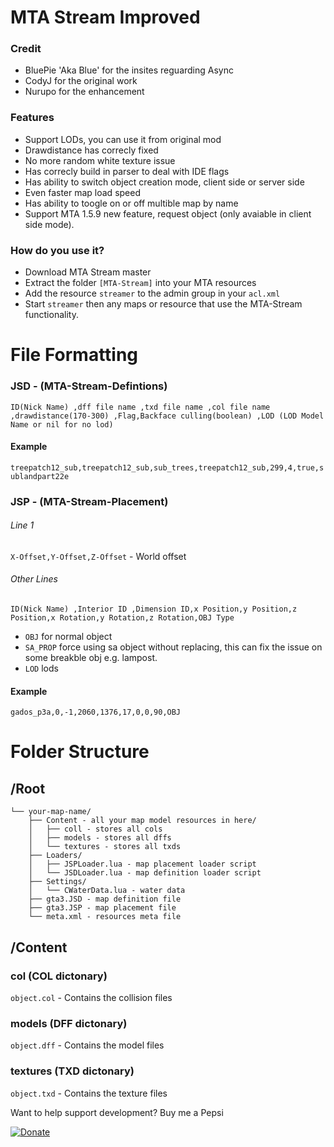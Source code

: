 # MTA Stream Improved
### Credit
- BluePie 'Aka Blue' for the insites reguarding Async
- CodyJ for the original work
- Nurupo for the enhancement

### Features
- Support LODs, you can use it from original mod
- Drawdistance has correcly fixed
- No more random white texture issue
- Has correcly build in parser to deal with IDE flags
- Has ability to switch object creation mode, client side or server side
- Even faster map load speed
- Has ability to toogle on or off multible map by name
- Support MTA 1.5.9 new feature, request object (only avaiable in client side mode).
### How do you use it?

- Download MTA Stream master
- Extract the folder `[MTA-Stream]` into your MTA resources
- Add the resource `streamer` to the admin group in your `acl.xml`
- Start `streamer` then any maps or resource that use the MTA-Stream functionality.

# File Formatting

### JSD - (MTA-Stream-Defintions) 
`ID(Nick Name) ,dff file name ,txd file name ,col file name ,drawdistance(170-300) ,Flag,Backface culling(boolean) ,LOD (LOD Model Name or nil for no lod) `

#### Example
`treepatch12_sub,treepatch12_sub,sub_trees,treepatch12_sub,299,4,true,sublandpart22e`

### JSP - (MTA-Stream-Placement) 
###### Line 1
`X-Offset,Y-Offset,Z-Offset` - World offset
###### Other Lines
`ID(Nick Name) ,Interior ID ,Dimension ID,x Position,y Position,z Position,x Rotation,y Rotation,z Rotation,OBJ Type`
- `OBJ` for normal object
- `SA_PROP` force using sa object without replacing, this can fix the issue on some breakble obj e.g. lampost.
- `LOD` lods
#### Example
`gados_p3a,0,-1,2060,1376,17,0,0,90,OBJ`

# Folder Structure
## /Root

```
└── your-map-name/
    ├── Content - all your map model resources in here/
    │   ├── coll - stores all cols
    │   ├── models - stores all dffs
    │   └── textures - stores all txds
    ├── Loaders/
    │   ├── JSPLoader.lua - map placement loader script
    │   └── JSDLoader.lua - map definition loader script
    ├── Settings/
    │   └── CWaterData.lua - water data
    ├── gta3.JSD - map definition file
    ├── gta3.JSP - map placement file
    └── meta.xml - resources meta file
```
## /Content

### col (COL dictonary)
`object.col` - Contains the collision files
### models (DFF dictonary)
`object.dff` - Contains the model files
### textures (TXD dictonary)
`object.txd` - Contains the texture files

Want to help support development? Buy me a Pepsi

[![Donate](https://img.shields.io/badge/Donate-PayPal-green.svg)](https://www.paypal.me/BlueJayL)
